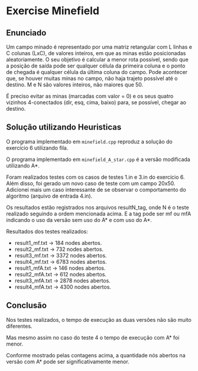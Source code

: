 # Exercise Minefield

## Enunciado

Um campo minado é representado por uma matriz retangular com L linhas e C colunas
(LxC), de valores inteiros, em que as minas estão posicionadas aleatoriamente. O seu
objetivo é calcular a menor rota possível, sendo que a posição de saída pode ser qualquer
célula da primeira coluna e o ponto de chegada é qualquer célula da última coluna do
campo. Pode acontecer que, se houver muitas minas no campo, não haja trajeto possível
até o destino. M e N são valores inteiros, não maiores que 50.

É preciso evitar as minas (marcadas com valor = 0) e os seus quatro vizinhos 4-conectados
(dir, esq, cima, baixo) para, se possível, chegar ao destino.

## Solução utilizando Heuristicas

O programa implementado em `minefield.cpp` reproduz a solução do exercício 6 utilizando fila.

O programa implementado em `minefield_A_star.cpp` é a versão modificada utilizando A*.

Foram realizados testes com os casos de testes 1.in e 3.in do exercício 6. Além disso, foi gerado um novo caso de teste com um campo 20x50. Adicionei mais um caso interessante de se observar o comportamento do algoritmo (arquivo de entrada 4.in).

Os resultados estão registrados nos arquivos resultN_tag, onde N é o teste realizado seguindo a ordem mencionada acima. E a tag pode ser mf ou mfA indicando o uso da versão sem uso do A* e com uso do A*.

Resultados dos testes realizados:

- result1_mf.txt  -> 184 nodes abertos.
- result2_mf.txt  -> 732 nodes abertos.
- result3_mf.txt  -> 3372 nodes abertos.
- result4_mf.txt  -> 6783 nodes abertos.
- result1_mfA.txt -> 146 nodes abertos.
- result2_mfA.txt -> 612 nodes abertos.
- result3_mfA.txt -> 2878 nodes abertos.
- result4_mfA.txt -> 4300 nodes abertos.

## Conclusão

Nos testes realizados, o tempo de execução as duas versões não são muito diferentes.

Mas mesmo assim no caso do teste 4 o tempo de execução com A* foi menor.

Conforme mostrado pelas contagens acima, a quantidade nós abertos na versão com A* pode ser significativamente menor.
